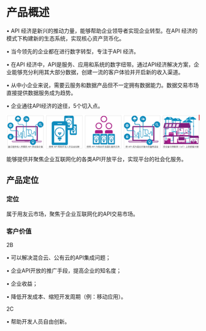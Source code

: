 # 产品概述

• API 经济是新兴的推动力量，能够帮助企业领导者实现企业转型。在API 经济的模式下构建新的生态系统，实现核心资产货币化。

• 当今领先的企业都在进行数字转型，专注于API 经济。

• 在API 经济中，API是服务、应用和系统的数字纽带。通过API经济解决方案，企业能够充分利用其大部分数据，创建一流的客户体验并开启新的收入渠道。

• 从中小企业来说，需要云服务和数据产品但不一定拥有数据能力。数据交易市场直接提供数据服务成为趋势。

• 企业通往API经济的途径，5个切入点。

![](/articles/api/1-/images/image17.png)

能够提供并聚焦企业互联网化的各类API开放平台，实现平台的社会化服务。

## 产品定位

### 定位

属于用友云市场，聚焦于企业互联网化的API交易市场。

### 客户价值

2B

• 可以解决混合云、公有云的API集成问题；

• 企业API开放的推广手段，提高企业的知名度；

• 企业收益；

• 降低开发成本、缩短开发周期（例：移动应用）。

2C

• 帮助开发人员自由创新。
